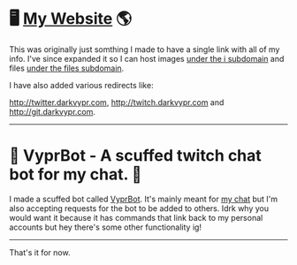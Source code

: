 # 🖥️ [My Website](https://darkvypr.com) 🌎

This was originally just somthing I made to have a single link with all of my info. I've since expanded it so I can host images [under the i subdomain](https://i.darkvypr.com) and files [under the files subdomain](https://files.darkvypr.com). 

I have also added various redirects like:


http://twitter.darkvypr.com, http://twitch.darkvypr.com and http://git.darkvypr.com.

---

# 🤖 VyprBot - A scuffed twitch chat bot for my chat. 🤖


I made a scuffed bot called [VyprBot](https://www.twitch.tv/vyprbot). It's mainly meant for [my chat](https://www.twitch.tv/popout/darkvypr/chat?popout=) but I'm also accepting requests for the bot to be added to others. Idrk why you would want it because it has commands that link back to my personal accounts but hey there's some other functionality ig!

---

That's it for now.
